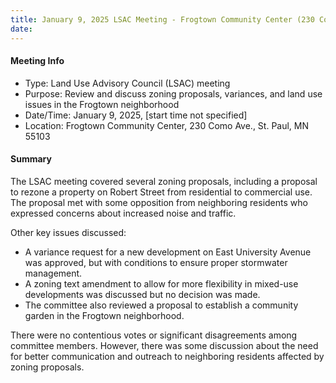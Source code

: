 ```yaml
---
title: January 9, 2025 LSAC Meeting - Frogtown Community Center (230 Como Ave. St. Paul, MN 55103)
date: 
---
```

#### Meeting Info

* Type: Land Use Advisory Council (LSAC) meeting
* Purpose: Review and discuss zoning proposals, variances, and land use issues in the Frogtown neighborhood
* Date/Time: January 9, 2025, [start time not specified]
* Location: Frogtown Community Center, 230 Como Ave., St. Paul, MN 55103

#### Summary

The LSAC meeting covered several zoning proposals, including a proposal to rezone a property on Robert Street from residential to commercial use. The proposal met with some opposition from neighboring residents who expressed concerns about increased noise and traffic.

Other key issues discussed:

* A variance request for a new development on East University Avenue was approved, but with conditions to ensure proper stormwater management.
* A zoning text amendment to allow for more flexibility in mixed-use developments was discussed but no decision was made.
* The committee also reviewed a proposal to establish a community garden in the Frogtown neighborhood.

There were no contentious votes or significant disagreements among committee members. However, there was some discussion about the need for better communication and outreach to neighboring residents affected by zoning proposals.

